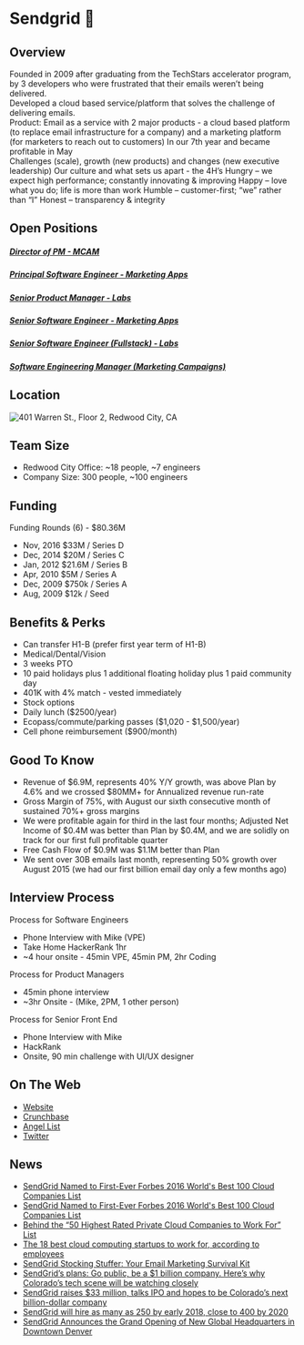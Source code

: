 # Sendgrid 📧
## Overview
Founded in 2009 after graduating from the TechStars accelerator program, by 3 developers who were frustrated that their emails weren’t being delivered.  
Developed a cloud based service/platform that solves the challenge of delivering emails.  
Product: Email as a service with 2 major products - a cloud based platform (to replace email infrastructure for a company) and a marketing platform (for marketers to reach out to customers)
In our 7th year and became profitable in May  
Challenges (scale), growth (new products) and changes (new executive leadership)
Our culture and what sets us apart - the 4H’s
Hungry – we expect high performance; constantly innovating & improving
Happy – love what you do; life is more than work
Humble – customer-first; “we” rather than “I”
Honest – transparency & integrity

## Open Positions
##### [Director of PM - MCAM](https://github.com/the31337/jobs/blob/master/sendgrid/director-of-pm-mcam.md)
##### [Principal Software Engineer - Marketing Apps](https://github.com/the31337/jobs/blob/master/sendgrid/principal-software-engineer-marketing-apps.md)
##### [Senior Product Manager - Labs](https://github.com/the31337/jobs/blob/master/sendgrid/senior-product-manager-labs.md)
##### [Senior Software Engineer - Marketing Apps](https://github.com/the31337/jobs/blob/master/sendgrid/senior-software-engineer-marketing-apps.md)
##### [Senior Software Engineer (Fullstack) - Labs](https://github.com/the31337/jobs/blob/master/sendgrid/senior-software-engineer-fullstack-labs.md)
##### [Software Engineering Manager (Marketing Campaigns)](https://github.com/the31337/jobs/blob/master/sendgrid/software-engineering-manager-marketing-campaigns.md)

## Location
![401 Warren St., Floor 2, Redwood City, CA](http://maps.googleapis.com/maps/api/staticmap?center=401+Warren+St.,+Floor+2,+Redwood+City,+CA&zoom=13&scale=false&size=600x300&maptype=roadmap&format=png&visual_refresh=true&markers=size:mid%7Ccolor:0xff0000%7Clabel:1%7C401+Warren+St.,+Floor+2,+Redwood+City,+CA)  

## Team Size
+ Redwood City Office: ~18 people, ~7 engineers
+ Company Size: 300 people, ~100 engineers

## Funding
Funding Rounds (6) - $80.36M  
+ Nov, 2016	$33M / Series D
+ Dec, 2014	$20M / Series C
+ Jan, 2012	$21.6M / Series B
+ Apr, 2010	$5M / Series A
+ Dec, 2009	$750k / Series A
+ Aug, 2009	$12k / Seed

## Benefits & Perks
+ Can transfer H1-B (prefer first year term of H1-B)
+ Medical/Dental/Vision
+ 3 weeks PTO
+ 10 paid holidays plus 1 additional floating holiday plus 1 paid community day
+ 401K with 4% match - vested immediately
+ Stock options
+ Daily lunch ($2500/year)
+ Ecopass/commute/parking passes ($1,020 - $1,500/year)
+ Cell phone reimbursement ($900/month)

## Good To Know
+ Revenue of $6.9M, represents 40% Y/Y growth, was above Plan by 4.6% and we crossed $80MM+ for Annualized revenue run-rate
+ Gross Margin of 75%, with August our sixth consecutive month of sustained 70%+ gross margins
+ We were profitable again for third in the last four months; Adjusted Net Income of $0.4M was better than Plan by $0.4M, and we are solidly on track for our first full profitable quarter
+ Free Cash Flow of $0.9M was $1.1M better than Plan
+ We sent over 30B emails last month, representing 50% growth over August 2015 (we had our first billion email day only a few months ago)

## Interview Process
Process for Software Engineers  
+ Phone Interview with Mike (VPE)
+ Take Home HackerRank 1hr
+ ~4 hour onsite - 45min VPE, 45min PM, 2hr Coding

Process for Product Managers  
+ 45min phone interview
+ ~3hr Onsite - (Mike, 2PM, 1 other person)

Process for Senior Front End  
+ Phone Interview with Mike
+ HackRank
+ Onsite, 90 min challenge with UI/UX designer

## On The Web
+ [Website](http://sendgrid.com)  
+ [Crunchbase](https://www.crunchbase.com/organization/sendgrid)  
+ [Angel List](https://angel.co/sendgrid)
+ [Twitter](https://twitter.com/SendGrid)  

## News
+ [SendGrid Named to First-Ever Forbes 2016 World's Best 100 Cloud Companies List](http://www.prnewswire.com/news-releases/sendgrid-named-to-first-ever-forbes-2016-worlds-best-100-cloud-companies-list-300324584.html)
+ [SendGrid Named to First-Ever Forbes 2016 World's Best 100 Cloud Companies List](http://www.businessinsider.com/18-best-cloud-computing-startups-to-work-for-2016-8?op=0#/%23no-17-sendgrid-2)
+ [Behind the “50 Highest Rated Private Cloud Companies to Work For” List](https://www.battery.com/powered/behind-the-50-highest-rated-private-cloud-companies-to-work-for-list/)
+ [The 18 best cloud computing startups to work for, according to employees](http://www.businessinsider.com/18-best-cloud-computing-startups-to-work-for-2016-8)
+ [SendGrid Stocking Stuffer: Your Email Marketing Survival Kit](https://sendgrid.com/blog/sendgrid-stocking-stuffer-your-email-marketing-survival-kit)
+ [SendGrid’s plans: Go public, be a $1 billion company. Here’s why Colorado’s tech scene will be watching closely](https://www.denverite.com/sendgrids-2017-plans-become-unicorn-heres-colorados-tech-scene-will-watching-closely-24942)
+ [SendGrid raises $33 million, talks IPO and hopes to be Colorado’s next billion-dollar company](http://www.denverpost.com/2016/11/30/sendgrid-ipo-colorado-billion-dollar-company)
+ [SendGrid will hire as many as 250 by early 2018, close to 400 by 2020](https://www.denverite.com/sendgrid-will-hire-many-250-early-2018-close-400-2020-23753)
+ [SendGrid Announces the Grand Opening of New Global Headquarters in Downtown Denver](http://www.prnewswire.com/news-releases/sendgrid-announces-the-grand-opening-of-new-global-headquarters-in-downtown-denver-300364237.html)
